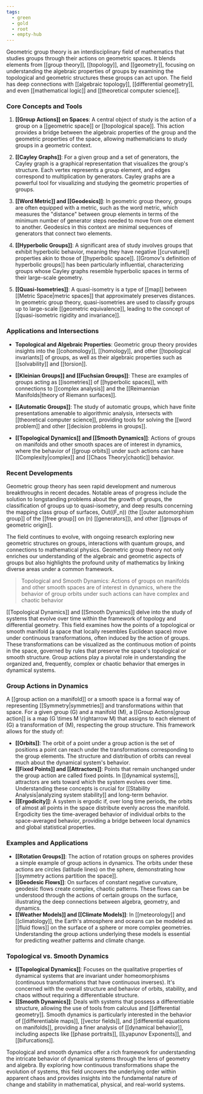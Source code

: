 ```yaml
---
tags:
  - green
  - gold
  - root
  - empty-hub
---
```


Geometric group theory is an interdisciplinary field of mathematics that studies groups through their actions on geometric spaces. It blends elements from [[group theory]], [[topology]], and [[geometry]], focusing on understanding the algebraic properties of groups by examining the topological and geometric structures these groups can act upon. The field has deep connections with [[algebraic topology]], [[differential geometry]], and even [[mathematical logic]] and [[theoretical computer science]].

### Core Concepts and Tools

1. **[[Group Actions]] on Spaces**: A central object of study is the action of a group on a [[geometric space]] or [[topological space]]. This action provides a bridge between the algebraic properties of the group and the geometric properties of the space, allowing mathematicians to study groups in a geometric context.

2. **[[Cayley Graphs]]**: For a given group and a set of generators, the Cayley graph is a graphical representation that visualizes the group's structure. Each vertex represents a group element, and edges correspond to multiplication by generators. Cayley graphs are a powerful tool for visualizing and studying the geometric properties of groups.

3. **[[Word Metric]] and [[Geodesics]]**: In geometric group theory, groups are often equipped with a metric, such as the word metric, which measures the "distance" between group elements in terms of the minimum number of generator steps needed to move from one element to another. Geodesics in this context are minimal sequences of generators that connect two elements.

4. **[[Hyperbolic Groups]]**: A significant area of study involves groups that exhibit hyperbolic behavior, meaning they have negative [[curvature]] properties akin to those of [[hyperbolic space]]. [[Gromov's definition of hyperbolic groups]] has been particularly influential, characterizing groups whose Cayley graphs resemble hyperbolic spaces in terms of their large-scale geometry.

5. **[[Quasi-Isometries]]**: A quasi-isometry is a type of [[map]] between [[Metric Space|metric spaces]] that approximately preserves distances. In geometric group theory, quasi-isometries are used to classify groups up to large-scale [[geometric equivalence]], leading to the concept of [[quasi-isometric rigidity and invariance]].

### Applications and Intersections

- **Topological and Algebraic Properties**: Geometric group theory provides insights into the [[cohomology]], [[homology]], and other [[topological invariants]] of groups, as well as their algebraic properties such as [[solvability]] and [[torsion]].

- **[[Kleinian Groups]] and [[Fuchsian Groups]]**: These are examples of groups acting as [[isometries]] of [[hyperbolic spaces]], with connections to [[complex analysis]] and the [[Reimannian Manifolds|theory of Riemann surfaces]].

- **[[Automatic Groups]]**: The study of automatic groups, which have finite presentations amenable to algorithmic analysis, intersects with [[theoretical computer science]], providing tools for solving the [[word problem]] and other [[decision problems in groups]].

- **[[Topological Dynamics]] and [[Smooth Dynamics]]**: Actions of groups on manifolds and other smooth spaces are of interest in dynamics, where the behavior of [[group orbits]] under such actions can have [[Complexity|complex]] and [[Chaos Theory|chaotic]] behavior.

### Recent Developments

Geometric group theory has seen rapid development and numerous breakthroughs in recent decades. Notable areas of progress include the solution to longstanding problems about the growth of groups, the classification of groups up to quasi-isometry, and deep results concerning the mapping class group of surfaces, Out(\(F_n\)) (the [[outer automorphism group]] of the [[free group]] on \(n\) [[generators]]), and other [[groups of geometric origin]].

The field continues to evolve, with ongoing research exploring new geometric structures on groups, interactions with quantum groups, and connections to mathematical physics. Geometric group theory not only enriches our understanding of the algebraic and geometric aspects of groups but also highlights the profound unity of mathematics by linking diverse areas under a common framework.

>Topological and Smooth Dynamics: Actions of groups on manifolds and other smooth spaces are of interest in dynamics, where the behavior of group orbits under such actions can have complex and chaotic behavior

[[Topological Dynamics]] and [[Smooth Dynamics]] delve into the study of systems that evolve over time within the framework of topology and differential geometry. This field examines how the points of a topological or smooth manifold (a space that locally resembles Euclidean space) move under continuous transformations, often induced by the action of groups. These transformations can be visualized as the continuous motion of points in the space, governed by rules that preserve the space's topological or smooth structure. Group actions play a pivotal role in understanding the organized and, frequently, complex or chaotic behavior that emerges in dynamical systems.

### Group Actions in Dynamics

A [[group action on a manifold]] or a smooth space is a formal way of representing [[Symmetry|symmetries]] and transformations within that space. For a given group \(G\) and a manifold \(M\), a [[Group Actions|group action]] is a map \(G \times M \rightarrow M\) that assigns to each element of \(G\) a transformation of \(M\), respecting the group structure. This framework allows for the study of:

- **[[Orbits]]**: The orbit of a point under a group action is the set of positions a point can reach under the transformations corresponding to the group elements. The structure and distribution of orbits can reveal much about the dynamical system's behavior.
- **[[Fixed Points]] and [[Attractors]]**: Points that remain unchanged under the group action are called fixed points. In [[dynamical systems]], attractors are sets toward which the system evolves over time. Understanding these concepts is crucial for [[Stability Analysis|analyzing system stability]] and long-term behavior.
- **[[Ergodicity]]**: A system is ergodic if, over long time periods, the orbits of almost all points in the space distribute evenly across the manifold. Ergodicity ties the time-averaged behavior of individual orbits to the space-averaged behavior, providing a bridge between local dynamics and global statistical properties.

### Examples and Applications

- **[[Rotation Groups]]**: The action of rotation groups on spheres provides a simple example of group actions in dynamics. The orbits under these actions are circles (latitude lines) on the sphere, demonstrating how [[symmetry actions partition the space]].
- **[[Geodesic Flows]]**: On surfaces of constant negative curvature, geodesic flows create complex, chaotic patterns. These flows can be understood through the actions of certain groups on the surface, illustrating the deep connections between algebra, geometry, and dynamics.
- **[[Weather Models]] and [[Climate Models]]**: In [[meteorology]] and [[climatology]], the Earth's atmosphere and oceans can be modeled as [[fluid flows]] on the surface of a sphere or more complex geometries. Understanding the group actions underlying these models is essential for predicting weather patterns and climate change.

### Topological vs. Smooth Dynamics

- **[[Topological Dynamics]]**: Focuses on the qualitative properties of dynamical systems that are invariant under homeomorphisms (continuous transformations that have continuous inverses). It's concerned with the overall structure and behavior of orbits, stability, and chaos without requiring a differentiable structure.
- **[[Smooth Dynamics]]**: Deals with systems that possess a differentiable structure, allowing the use of tools from calculus and [[differential geometry]]. Smooth dynamics is particularly interested in the behavior of [[differentiable maps]], [[vector fields]], and [[differential equations on manifolds]], providing a finer analysis of [[dynamical behavior]], including aspects like [[phase portraits]], [[Lyapunov Exponents]], and [[bifurcations]].

Topological and smooth dynamics offer a rich framework for understanding the intricate behavior of dynamical systems through the lens of geometry and algebra. By exploring how continuous transformations shape the evolution of systems, this field uncovers the underlying order within apparent chaos and provides insights into the fundamental nature of change and stability in mathematical, physical, and real-world systems.